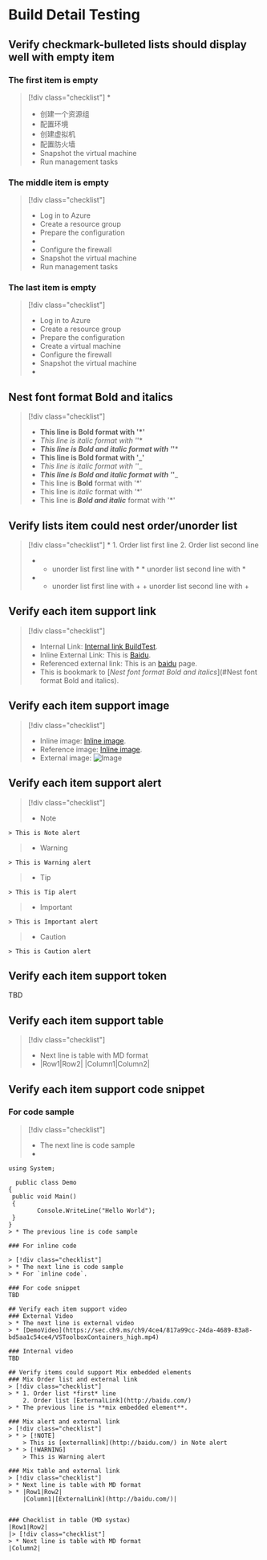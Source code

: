 # Build Detail Testing

## Verify checkmark-bulleted lists should display well with empty item
###	The first item is empty

> [!div class="checklist"]
> * 
> * 创建一个资源组
> * 配置环境
> * 创建虚拟机
> * 配置防火墙
> * Snapshot the virtual machine
> * Run management tasks

### The middle item is empty

> [!div class="checklist"]
> * Log in to Azure
> * Create a resource group
> * Prepare the configuration
> * 
> * Configure the firewall
> * Snapshot the virtual machine
> * Run management tasks

### The last item is empty

> [!div class="checklist"]
> * Log in to Azure
> * Create a resource group
> * Prepare the configuration
> * Create a virtual machine
> * Configure the firewall
> * Snapshot the virtual machine
> * 

## Nest font format Bold and italics

> [!div class="checklist"]
> * **This line is Bold format with '*'**
> * *This line is italic format with '*'*
> * ***This line is Bold and italic format with '*'***
> * __This line is Bold format with '_'__
> * _This line is italic format with '_'_
> * ___This line is Bold and italic format with '_'___
> * This line is **Bold** format with '*'
> * This line is *italic* format with '*'
> * This line is ***Bold and italic*** format with '*'

## Verify lists item could nest order/unorder list

> [!div class="checklist"]
> * 
    1. Order list first line
    2. Order list second line
> * * unorder list first line with *
    * unorder list second line with *
> * + unorder list first line with +
    + unorder list second line with +

## Verify each item support link

> [!div class="checklist"]
> * Internal Link: [Internal link BuildTest](BuildTest.md).
> * Inline External Link: This is [Baidu](http://baidu.com/ "Baidu").
> * Referenced external link: This is an [baidu][1] page.
> * This is bookmark to [*Nest font format Bold and italics*](#Nest font format Bold and italics).

[1]: http://baidu.com/

## Verify each item support image

> [!div class="checklist"]
> * Inline image: [Inline image](..\Images\IIS.png).
> * Reference image: [Inline image][2].
> * External image: ![Image](http://pica.nipic.com/2008-01-09/200819134250665_2.jpg "Title")

[2]: (..\Images\IIS.png)

## Verify each item support alert

> [!div class="checklist"]
> * > [!NOTE] 
    > This is Note alert
> * > [!WARNING] 
    > This is Warning alert
> * > [!TIP] 
    > This is Tip alert
> * > [!IMPORTANT] 
    > This is Important alert
> * > [!CAUTION] 
    > This is Caution alert
    
## Verify each item support token
TBD

## Verify each item support table

> [!div class="checklist"] 
> * Next line is table with MD format
> * |Row1|Row2|
    |Column1|Column2|

## Verify each item support code snippet 
### For code sample 

> [!div class="checklist"] 
> * The next line is code sample
> * 
```
using System;

  public class Demo
{
 public void Main()
 {
        Console.WriteLine("Hello World");
 }
}
> * The previous line is code sample 

### For inline code

> [!div class="checklist"] 
> * The next line is code sample
> * For `inline code`.

### For code snippet
TBD

## Verify each item support video
### External Video 
> * The next line is external video
> * [DemoVideo](https://sec.ch9.ms/ch9/4ce4/817a99cc-24da-4689-83a8-bd5aa1c54ce4/VSToolboxContainers_high.mp4)

### Internal video
TBD

## Verify items could support Mix embedded elements
### Mix Order list and external link
> [!div class="checklist"]
> * 1. Order list *first* line
    2. Order list [ExternalLink](http://baidu.com/)
> * The previous line is **mix embedded element**.

### Mix alert and external link
> [!div class="checklist"]
> * > [!NOTE] 
    > This is [externallink](http://baidu.com/) in Note alert
> * > [!WARNING] 
    > This is Warning alert

### Mix table and external link
> [!div class="checklist"] 
> * Next line is table with MD format
> * |Row1|Row2|
    |Column1|[ExternalLink](http://baidu.com/)|


### Checklist in table (MD systax)
|Row1|Row2|   
|> [!div class="checklist"] 
> * Next line is table with MD format
|Column2|    
